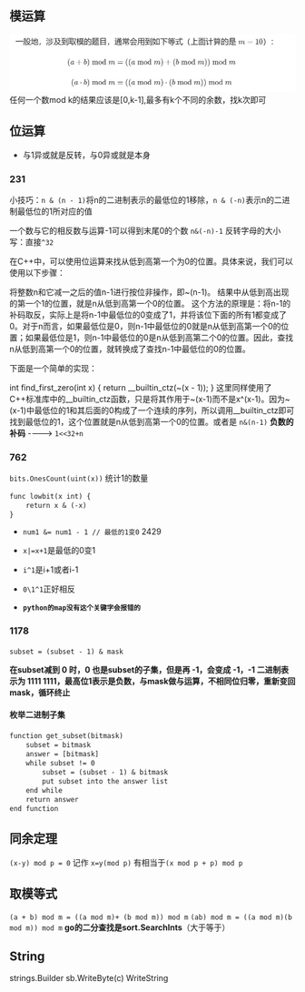 ## 模运算
![xingzhi](./Leetcode1015.jpg)
任何一个数mod k的结果应该是[0,k-1],最多有k个不同的余数，找k次即可


## 位运算

- 与1异或就是反转，与0异或就是本身

### 231

小技巧：`n & (n - 1)`将n的二进制表示的最低位的1移除，`n & (-n)`表示n的二进制最低位的1所对应的值

一个数与它的相反数与运算-1可以得到末尾0的个数 `n&(-n)-1`
反转字母的大小写：直接`^32`

 在C++中，可以使用位运算来找从低到高第一个为0的位置。具体来说，我们可以使用以下步骤：

将整数n和它减一之后的值n-1进行按位非操作，即~(n-1)。
结果中从低到高出现的第一个1的位置，就是n从低到高第一个0的位置。
这个方法的原理是：将n-1的补码取反，实际上是将n-1中最低位的0变成了1，并将该位下面的所有1都变成了0。对于n而言，如果最低位是0，则n-1中最低位的0就是n从低到高第一个0的位置；如果最低位是1，则n-1中最低位的0是n从低到高第二个0的位置。因此，查找n从低到高第一个0的位置，就转换成了查找n-1中最低位的0的位置。

下面是一个简单的实现：

int find_first_zero(int x) {
    return __builtin_ctz(~(x - 1));
}
这里同样使用了C++标准库中的__builtin_ctz函数，只是将其作用于~(x-1)而不是x^(x-1)。因为~(x-1)中最低位的1和其后面的0构成了一个连续的序列，所以调用__builtin_ctz即可找到最低位的1，这个位置就是n从低到高第一个0的位置。或者是 `n&(n-1)`
**负数的补码** ----> `1<<32+n`
### 762
`bits.OnesCount(uint(x))` 统计1的数量

```
func lowbit(x int) {
    return x & (-x)
}
```
- `num1 &= num1 - 1 // 最低的1变0` 2429
- `x|=x+1`是最低的0变1

- `i^1`是i+1或者i-1
- `0\1^1`正好相反

- **`python的map没有这个关键字会报错的`**


### 1178

`subset = (subset - 1) & mask`

**在subset减到 0 时，0 也是subset的子集，但是再 -1，会变成 -1，-1 二进制表示为 1111 1111，最高位1表示是负数，与mask做与运算，不相同位归零，重新变回mask，循环终止**

#### 枚举二进制子集
```
function get_subset(bitmask)
    subset = bitmask
    answer = [bitmask]
    while subset != 0
        subset = (subset - 1) & bitmask
        put subset into the answer list
    end while
    return answer
end function
```

## 同余定理

`(x-y) mod p = 0` 记作 `x=y(mod p)` 有相当于`(x mod p + p) mod p`

## 取模等式

`(a + b) mod m = ((a mod m)+ (b mod m)) mod m` 
`(ab) mod m = ((a mod m)(b mod m)) mod m`
**go的二分查找是sort.SearchInts**（大于等于）


## String

strings.Builder
sb.WriteByte(c)
WriteString